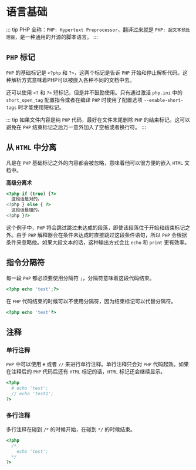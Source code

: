 # 语言基础
::: tip
PHP 全称：`PHP: Hypertext Preprocessor`，翻译过来就是 `PHP: 超文本预处理器`，是一种通用的开源的脚本语言。
:::

## `PHP` 标记
`PHP` 的基础标记是 `<?php` 和 `?>`，这两个标记是告诉 `PHP` 开始和停止解析代码。这种解析方式意味着PHP可以被嵌入各种不同的文档中去。

还可以使用 `<?` 和 `?>` 短标记，但是并不鼓励使用。只有通过激活 `php.ini` 中的 `short_open_tag` 配置指令或者在编译 `PHP` 时使用了配置选项 `--enable-short-tags` 时才能使用短标记。

::: tip
如果文件内容是纯 `PHP` 代码，最好在文件末尾删除 `PHP` 的结束标记。这可以避免在 `PHP` 结束标记之后万一意外加入了空格或者换行符。
:::

## 从 `HTML` 中分离
凡是在 `PHP` 基础标记之外的内容都会被忽略，意味着他可以很方便的嵌入 `HTML` 文档中。

**高级分离术**
``` php
<?php if (true) {?>
  这段话是对的。
<?php } else { ?>
  这段话是错的。
<?php }?>
```
这个例子中，`PHP` 将会跳过跳过未达成的段落，即使该段落位于开始和结束标记之外。由于 `PHP` 解释器会在条件未达成时直接跳过这段条件语句，所以 `PHP` 会根据条件来忽略他。如果大段文本的话，这种输出方式会比 `echo` 和 `print` 更有效率。

## 指令分隔符
每一段 `PHP` 都必须要使用分隔符 `;`，分隔符意味着这段代码结束。
``` php
<?php echo 'test';?>
```
在 `PHP` 代码结束的时候可以不使用分隔符，因为结束标记可以代替分隔符。
``` php
<?php echo 'test'?>
```

## 注释

### 单行注释
`PHP` 中可以使用 `#` 或者 `//` 来进行单行注释。单行注释只会对 `PHP` 代码起效。如果在注释后的 `PHP` 代码后还有 `HTML` 标记的话，`HTML` 标记还会继续显示。
``` php
<?php
  # echo 'test';
  // echo 'test1';
?>
```

### 多行注释
多行注释在碰到 `/*` 的时候开始，在碰到 `*/` 的时候结束。
``` php
<?php
  /*
    echo 'test';
  */
?>
```
